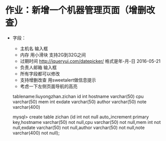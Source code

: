 # 作业：新增一个机器管理页面（增删改查）

* 字段：
    * 主机名 输入框
    * 内存 用小滑块 支持2G到32G之间
    * 过期时间 http://jqueryui.com/datepicker/ 格式是年-月-日  2016-05-21
    * 负责人邮箱 输入框
    * 所有字段都可以修改
    * 支持增删改查 用sweetalert做信息提示
    * 考虑一下左侧页面导航的高亮
    
    
    
    tablename:liuyongzhan.zichan
    id int
    hostname varchar(50)
    cpu varchar(50)
    mem int
    exdate varchar(50)
    author varchar(50)
    note varchar(400)
    
   mysql> create table zichan (id int not null auto_increment primary key,hostname varchar(50) not null,cpu varchar(50) not null,mem int not null,exdate varchar(50) not null,author varchar(50) not null,note varchar(400) not null);

